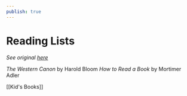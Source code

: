 ```yaml
---
publish: true
---
```

# Reading Lists
*See original [here](https://github.com/mkudija/notes/blob/master/reading-lists.md)*

*The Western Canon* by Harold Bloom
*How to Read a Book* by Mortimer Adler

[[Kid's Books]]